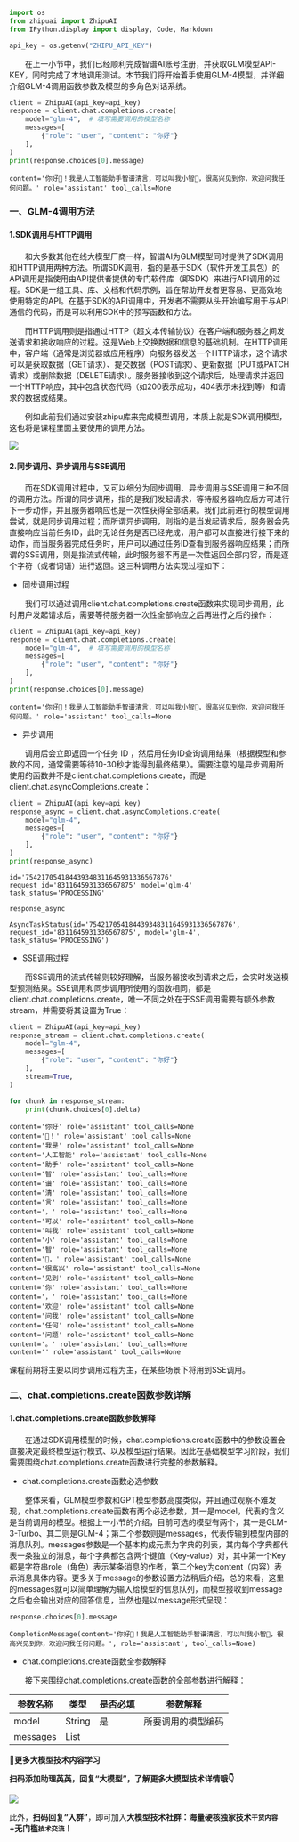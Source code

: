 ```python
import os
from zhipuai import ZhipuAI
from IPython.display import display, Code, Markdown

api_key = os.getenv("ZHIPU_API_KEY")
```

  在上一小节中，我们已经顺利完成智谱AI账号注册，并获取GLM模型API-KEY，同时完成了本地调用测试。本节我们将开始着手使用GLM-4模型，并详细介绍GLM-4调用函数参数及模型的多角色对话系统。

```python
client = ZhipuAI(api_key=api_key) 
response = client.chat.completions.create(
    model="glm-4",  # 填写需要调用的模型名称
    messages=[
        {"role": "user", "content": "你好"}
    ],
)
print(response.choices[0].message)
```

```plaintext
content='你好👋！我是人工智能助手智谱清言，可以叫我小智🤖，很高兴见到你，欢迎问我任何问题。' role='assistant' tool_calls=None
```

### 一、GLM-4调用方法

#### 1.SDK调用与HTTP调用

  和大多数其他在线大模型厂商一样，智谱AI为GLM模型同时提供了SDK调用和HTTP调用两种方法。所谓SDK调用，指的是基于SDK（软件开发工具包）的API调用是指使用由API提供者提供的专门软件库（即SDK）来进行API调用的过程。SDK是一组工具、库、文档和代码示例，旨在帮助开发者更容易、更高效地使用特定的API。在基于SDK的API调用中，开发者不需要从头开始编写用于与API通信的代码，而是可以利用SDK中的预写函数和方法。

  而HTTP调用则是指通过HTTP（超文本传输协议）在客户端和服务器之间发送请求和接收响应的过程。这是Web上交换数据和信息的基础机制。在HTTP调用中，客户端（通常是浏览器或应用程序）向服务器发送一个HTTP请求，这个请求可以是获取数据（GET请求）、提交数据（POST请求）、更新数据（PUT或PATCH请求）或删除数据（DELETE请求）。服务器接收到这个请求后，处理请求并返回一个HTTP响应，其中包含状态代码（如200表示成功，404表示未找到等）和请求的数据或结果。

  例如此前我们通过安装zhipu库来完成模型调用，本质上就是SDK调用模型，这也将是课程里面主要使用的调用方法。

![](images/edf4a881-d9a9-427f-b956-2d5932d8b646.png)

#### 2.同步调用、异步调用与SSE调用

  而在SDK调用过程中，又可以细分为同步调用、异步调用与SSE调用三种不同的调用方法。所谓的同步调用，指的是我们发起请求，等待服务器响应后方可进行下一步动作，并且服务器响应也是一次性获得全部结果。我们此前进行的模型调用尝试，就是同步调用过程；而所谓异步调用，则指的是当发起请求后，服务器会先直接响应当前任务ID，此时无论任务是否已经完成，用户都可以直接进行接下来的动作，而当服务器完成任务时，用户可以通过任务ID查看到服务器响应结果；而所谓的SSE调用，则是指流式传输，此时服务器不再是一次性返回全部内容，而是逐个字符（或者词语）进行返回。这三种调用方法实现过程如下：

* 同步调用过程

  我们可以通过调用client.chat.completions.create函数来实现同步调用，此时用户发起请求后，需要等待服务器一次性全部响应之后再进行之后的操作：

```python
client = ZhipuAI(api_key=api_key) 
response = client.chat.completions.create(
    model="glm-4",  # 填写需要调用的模型名称
    messages=[
        {"role": "user", "content": "你好"}
    ],
)
print(response.choices[0].message)
```

```plaintext
content='你好👋！我是人工智能助手智谱清言，可以叫我小智🤖，很高兴见到你，欢迎问我任何问题。' role='assistant' tool_calls=None
```

* 异步调用

  调用后会立即返回一个任务 ID ，然后用任务ID查询调用结果（根据模型和参数的不同，通常需要等待10-30秒才能得到最终结果）。需要注意的是异步调用所使用的函数并不是client.chat.completions.create，而是client.chat.asyncCompletions.create：

```python
client = ZhipuAI(api_key=api_key) 
response_async = client.chat.asyncCompletions.create(
    model="glm-4",  
    messages=[
        {"role": "user", "content": "你好"}
    ],
)
print(response_async)
```

```plaintext
id='754217054184439348311645931336567876' request_id='8311645931336567875' model='glm-4' task_status='PROCESSING'
```

```python
response_async
```

```plaintext
AsyncTaskStatus(id='754217054184439348311645931336567876', request_id='8311645931336567875', model='glm-4', task_status='PROCESSING')
```

* SSE调用过程

  而SSE调用的流式传输则较好理解，当服务器接收到请求之后，会实时发送模型预测结果。SSE调用和同步调用所使用的函数相同，都是client.chat.completions.create，唯一不同之处在于SSE调用需要有额外参数stream，并需要将其设置为True：

```python
client = ZhipuAI(api_key=api_key) 
response_stream = client.chat.completions.create(
    model="glm-4",  
    messages=[
        {"role": "user", "content": "你好"}
    ],
    stream=True,
)
```

```python
for chunk in response_stream:
    print(chunk.choices[0].delta)
```

```plaintext
content='你好' role='assistant' tool_calls=None
content='👋！' role='assistant' tool_calls=None
content='我是' role='assistant' tool_calls=None
content='人工智能' role='assistant' tool_calls=None
content='助手' role='assistant' tool_calls=None
content='智' role='assistant' tool_calls=None
content='谱' role='assistant' tool_calls=None
content='清' role='assistant' tool_calls=None
content='言' role='assistant' tool_calls=None
content='，' role='assistant' tool_calls=None
content='可以' role='assistant' tool_calls=None
content='叫我' role='assistant' tool_calls=None
content='小' role='assistant' tool_calls=None
content='智' role='assistant' tool_calls=None
content='🤖，' role='assistant' tool_calls=None
content='很高兴' role='assistant' tool_calls=None
content='见到' role='assistant' tool_calls=None
content='你' role='assistant' tool_calls=None
content='，' role='assistant' tool_calls=None
content='欢迎' role='assistant' tool_calls=None
content='问我' role='assistant' tool_calls=None
content='任何' role='assistant' tool_calls=None
content='问题' role='assistant' tool_calls=None
content='。' role='assistant' tool_calls=None
content='' role='assistant' tool_calls=None
```

课程前期将主要以同步调用过程为主，在某些场景下将用到SSE调用。

### 二、chat.completions.create函数参数详解

#### 1.chat.completions.create函数参数解释

  在通过SDK调用模型的时候，chat.completions.create函数中的参数设置会直接决定最终模型运行模式、以及模型运行结果。因此在基础模型学习阶段，我们需要围绕chat.completions.create函数进行完整的参数解释。

* chat.completions.create函数必选参数

  整体来看，GLM模型参数和GPT模型参数高度类似，并且通过观察不难发现，chat.completions.create函数有两个必选参数，其一是model，代表的含义是当前调用的模型。根据上一小节的介绍，目前可选的模型有两个，其一是GLM-3-Turbo、其二则是GLM-4；第二个参数则是messages，代表传输到模型内部的消息队列。messages参数是一个基本构成元素为字典的列表，其内每个字典都代表一条独立的消息，每个字典都包含两个键值（Key-value）对，其中第一个Key都是字符串role（角色）表示某条消息的作者，第二个key为content（内容）表示消息具体内容。更多关于message的参数设置方法稍后介绍，总的来看，这里的messages就可以简单理解为输入给模型的信息队列，而模型接收到message之后也会输出对应的回答信息，当然也是以message形式呈现：

```python
response.choices[0].message
```

```plaintext
CompletionMessage(content='你好👋！我是人工智能助手智谱清言，可以叫我小智🤖，很高兴见到你，欢迎问我任何问题。', role='assistant', tool_calls=None)
```

* chat.completions.create函数全参数解释

  接下来围绕chat.completions.create函数的全部参数进行解释：

| 参数名称     | 类型     | 是否必填 | 参数解释      |
| -------- | ------ | ---- | --------- |
| model    | String | 是    | 所要调用的模型编码 |
| messages | List   |      |           |



📍**更多大模型技术内容学习**

**扫码添加助理英英，回复“大模型”，了解更多大模型技术详情哦👇**

![](images/f339b04b7b20233dd1509c7fb36d5c0.png)

此外，**扫码回复“入群”**，即可加入**大模型技术社群：海量硬核独家技术`干货内容`+无门槛`技术交流`！**
